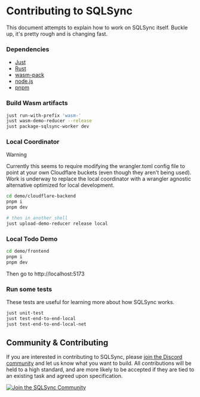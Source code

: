 # Contributing to SQLSync

This document attempts to explain how to work on SQLSync itself. Buckle up, it's
pretty rough and is changing fast.

### Dependencies

- [Just](https://github.com/casey/just)
- [Rust](https://www.rust-lang.org/)
- [wasm-pack](https://rustwasm.github.io/wasm-pack/)
- [node.js](https://nodejs.org/en)
- [pnpm](https://pnpm.io/)

### Build Wasm artifacts

```bash
just run-with-prefix 'wasm-'
just wasm-demo-reducer --release
just package-sqlsync-worker dev
```

### Local Coordinator

> [!WARNING]
> Currently this seems to require modifying the wrangler.toml config
> file to point at your own Cloudflare buckets (even though they aren't being
> used). Work is underway to replace the local coordinator with a wrangler
> agnostic alternative optimized for local development.

```bash
cd demo/cloudflare-backend
pnpm i
pnpm dev

# then in another shell
just upload-demo-reducer release local
```

### Local Todo Demo

```bash
cd demo/frontend
pnpm i
pnpm dev
```

Then go to http://localhost:5173

### Run some tests

These tests are useful for learning more about how SQLSync works.

```bash
just unit-test
just test-end-to-end-local
just test-end-to-end-local-net
```

## Community & Contributing

If you are interested in contributing to SQLSync, please [join the Discord
community][discord] and let us know what you want to build. All contributions
will be held to a high standard, and are more likely to be accepted if they are
tied to an existing task and agreed upon specification.

[![Join the SQLSync Community](https://discordapp.com/api/guilds/1149205110262595634/widget.png?style=banner2)][discord]

[discord]: https://discord.gg/etFk2N9nzC
